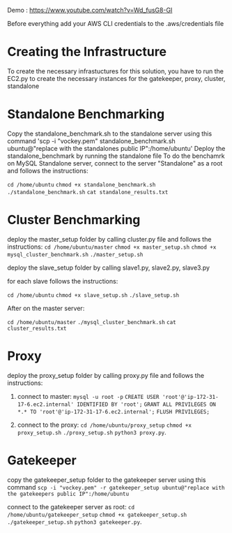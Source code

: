 Demo : https://www.youtube.com/watch?v=Wd_fusG8-GI 

Before everything add your AWS CLI credentials to the .aws/credentials file

# Creating the Infrastructure 

To create the necessary infrastuctures for this solution, you have to run the EC2.py to create the necessary instances for the gatekeeper, proxy, cluster, standalone

# Standalone Benchmarking

Copy the standalone_benchmark.sh to the standalone server using this command 
'scp -i "vockey.pem" standalone_benchmark.sh ubuntu@"replace with the standalones public IP":/home/ubuntu'
Deploy the standalone_benchmark by running the standalone file
To do the benchamrk on MySQL Standalone server, connect to the server "Standalone" as a root and follows the instructions:

`cd /home/ubuntu`
`chmod +x standalone_benchmark.sh`
`./standalone_benchmark.sh`
`cat standalone_results.txt`

# Cluster Benchmarking

deploy the master_setup folder by calling cluster.py file and follows the instructions:
`cd /home/ubuntu/master`
`chmod +x master_setup.sh`
`chmod +x mysql_cluster_benchmark.sh`
`./master_setup.sh`

deploy the slave_setup folder by calling slave1.py, slave2.py, slave3.py

for each slave follows the instructions:

`cd /home/ubuntu` 
`chmod +x slave_setup.sh`
`./slave_setup.sh`

After on the master server: 

`cd /home/ubuntu/master` 
`./mysql_cluster_benchmark.sh`
`cat cluster_results.txt`

# Proxy 
deploy the proxy_setup folder by calling proxy.py file and follows the instructions:

1. connect to master:
`mysql -u root -p` 
`CREATE USER 'root'@'ip-172-31-17-6.ec2.internal' IDENTIFIED BY 'root';`
`GRANT ALL PRIVILEGES ON *.* TO 'root'@'ip-172-31-17-6.ec2.internal';`
`FLUSH PRIVILEGES;`

2. connect to the proxy:
`cd /home/ubuntu/proxy_setup` 
`chmod +x proxy_setup.sh`
`./proxy_setup.sh`
`python3 proxy.py`.  

# Gatekeeper 

copy the gatekeeper_setup folder to the gatekeeper server using this command 
`scp -i "vockey.pem" -r gatekeeper_setup ubuntu@"replace with the gatekeepers public IP":/home/ubuntu`

connect to the gatekeeper server as root:
`cd /home/ubuntu/gatekeeper_setup` 
`chmod +x gatekeeper_setup.sh`
`./gatekeeper_setup.sh`
`python3 gatekeeper.py`. 